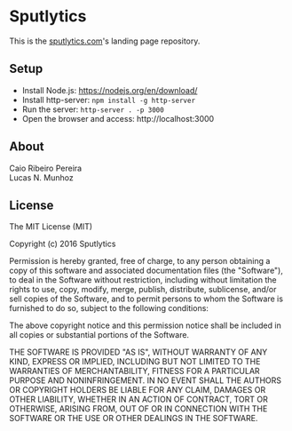 # Sputlytics

This is the [sputlytics.com](sputlytics.com)'s landing page repository.

## Setup

* Install Node.js: https://nodejs.org/en/download/
* Install http-server: `npm install -g http-server`
* Run the server: `http-server . -p 3000`
* Open the browser and access: http://localhost:3000

## About

Caio Ribeiro Pereira  
Lucas N. Munhoz

## License

The MIT License (MIT)

Copyright (c) 2016 Sputlytics

Permission is hereby granted, free of charge, to any person obtaining a copy
of this software and associated documentation files (the "Software"), to deal
in the Software without restriction, including without limitation the rights
to use, copy, modify, merge, publish, distribute, sublicense, and/or sell
copies of the Software, and to permit persons to whom the Software is
furnished to do so, subject to the following conditions:

The above copyright notice and this permission notice shall be included in all
copies or substantial portions of the Software.

THE SOFTWARE IS PROVIDED "AS IS", WITHOUT WARRANTY OF ANY KIND, EXPRESS OR
IMPLIED, INCLUDING BUT NOT LIMITED TO THE WARRANTIES OF MERCHANTABILITY,
FITNESS FOR A PARTICULAR PURPOSE AND NONINFRINGEMENT. IN NO EVENT SHALL THE
AUTHORS OR COPYRIGHT HOLDERS BE LIABLE FOR ANY CLAIM, DAMAGES OR OTHER
LIABILITY, WHETHER IN AN ACTION OF CONTRACT, TORT OR OTHERWISE, ARISING FROM,
OUT OF OR IN CONNECTION WITH THE SOFTWARE OR THE USE OR OTHER DEALINGS IN THE
SOFTWARE.
